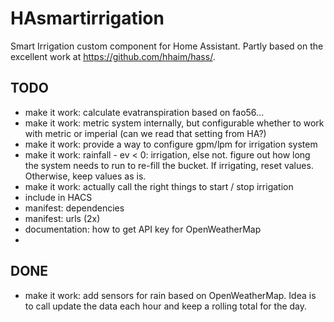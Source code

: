 # HAsmartirrigation
Smart Irrigation custom component for Home Assistant. Partly based on the excellent work at https://github.com/hhaim/hass/.


## TODO
- make it work: calculate evatranspiration based on fao56...
- make it work: metric system internally, but configurable whether to work with metric or imperial (can we read that setting from HA?)
- make it work: provide a way to configure gpm/lpm for irrigation system
- make it work: rainfall - ev < 0: irrigation, else not. figure out how long the system needs to run to re-fill the bucket. If irrigating, reset values. Otherwise, keep values as is.
- make it work: actually call the right things to start / stop irrigation
- include in HACS
- manifest: dependencies
- manifest: urls (2x)
- documentation: how to get API key for OpenWeatherMap
- 

## DONE
- make it work: add sensors for rain based on OpenWeatherMap. Idea is to call update the data each hour and keep a rolling total for the day.